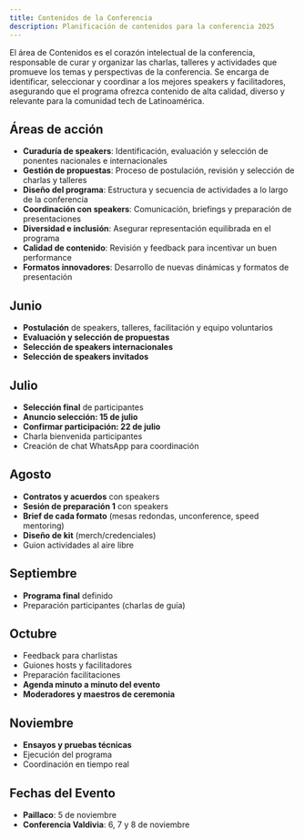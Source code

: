```yaml
---
title: Contenidos de la Conferencia
description: Planificación de contenidos para la conferencia 2025
---
```


El área de Contenidos es el corazón intelectual de la conferencia, responsable de curar y organizar las charlas, talleres y actividades que promueve los temas y perspectivas de la conferencia. Se encarga de identificar, seleccionar y coordinar a los mejores speakers y facilitadores, asegurando que el programa ofrezca contenido de alta calidad, diverso y relevante para la comunidad tech de Latinoamérica.

## Áreas de acción

- **Curaduría de speakers**: Identificación, evaluación y selección de ponentes nacionales e internacionales
- **Gestión de propuestas**: Proceso de postulación, revisión y selección de charlas y talleres
- **Diseño del programa**: Estructura y secuencia de actividades a lo largo de la conferencia
- **Coordinación con speakers**: Comunicación, briefings y preparación de presentaciones
- **Diversidad e inclusión**: Asegurar representación equilibrada en el programa
- **Calidad de contenido**: Revisión y feedback para incentivar un buen performance
- **Formatos innovadores**: Desarrollo de nuevas dinámicas y formatos de presentación

## Junio
- **Postulación** de speakers, talleres, facilitación y equipo voluntarios
- **Evaluación y selección de propuestas**
- **Selección de speakers internacionales**
- **Selección de speakers invitados**

## Julio
- **Selección final** de participantes
- **Anuncio selección: 15 de julio**
- **Confirmar participación: 22 de julio**
- Charla bienvenida participantes
- Creación de chat WhatsApp para coordinación

## Agosto
- **Contratos y acuerdos** con speakers
- **Sesión de preparación 1** con speakers
- **Brief de cada formato** (mesas redondas, unconference, speed mentoring)
- **Diseño de kit** (merch/credenciales)
- Guion actividades al aire libre

## Septiembre
- **Programa final** definido
- Preparación participantes (charlas de guía)

## Octubre
- Feedback para charlistas
- Guiones hosts y facilitadores
- Preparación facilitaciones
- **Agenda minuto a minuto del evento**
- **Moderadores y maestros de ceremonia**

## Noviembre
- **Ensayos y pruebas técnicas**
- Ejecución del programa
- Coordinación en tiempo real

## Fechas del Evento
- **Paillaco**: 5 de noviembre
- **Conferencia Valdivia**: 6, 7 y 8 de noviembre